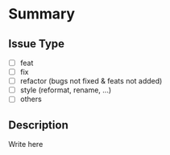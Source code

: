 # Summary

## Issue Type

- [ ] feat
- [ ] fix
- [ ] refactor (bugs not fixed & feats not added)
- [ ] style (reformat, rename, ...)
- [ ] others

## Description

Write here

